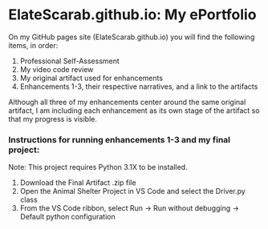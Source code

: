 # **ElateScarab.github.io: My ePortfolio**

On my GitHub pages site (ElateScarab.github.io) you will find the following items, in order:

1. Professional Self-Assessment
2. My video code review
3. My original artifact used for enhancements
4. Enhancements 1-3, their respective narratives, and a link to the artifacts

Although all three of my enhancements center around the same original artifact, I am including each enhancement as its own stage of the artifact so that my progress is visible.

### **Instructions for running enhancements 1-3 and my final project:**
Note: This project requires Python 3.1X to be installed.
1. Download the Final Artifact .zip file
2. Open the Animal Shelter Project in VS Code and select the Driver.py class
3. From the VS Code ribbon, select Run -> Run without debugging -> Default python configuration
